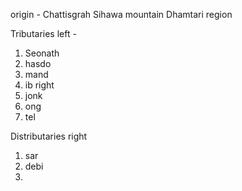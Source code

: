 origin - Chattisgrah
Sihawa mountain
Dhamtari region


Tributaries
left -
1. Seonath
2. hasdo 
3. mand
4. ib
right
1. jonk
2. ong
3. tel

Distributaries
right
1. sar
2. debi
3. 